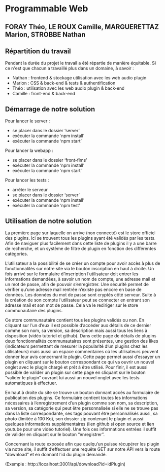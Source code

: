 # Programmable Web
## FORAY Théo, LE ROUX Camille, MARGUERETTAZ Marion, STROBBE Nathan

## Répartition du travail
Pendant la durée du projet le travail a été répartie de manière équitable. Si ce n'est que chacun a travaillé plus dans un domaine, à savoir :
* Nathan : frontend & stockage utilisation avec les web audio plugin
* Marion : CSS & back-end & tests & authentification
* Théo : utilisation avec les web audio plugin & back-end
* Camille : front-end & back-end

## Démarrage de notre solution
Pour lancer le server :
* se placer dans le dossier ‘server’
* exécuter la commande ‘npm install’
* exécuter la commande ‘npm start’


Pour lancer la webapp :
* se placer dans le dossier ‘front-flms’
* exécuter la commande ‘npm install’
* exécuter la commande ‘npm start’

Pour lancer les tests : 
* arrêter le serveur
* se placer dans le dossier ‘server’
* exécuter la commande ‘npm install’
* exécuter la commande ‘npm test’

## Utilisation de notre solution 

La première page sur laquelle on arrive (non connecté) est le store officiel des plugins. Ici se trouvent tous les plugins ayant été validés par les tests.
Afin de naviguer plus facilement dans cette liste de plugins il y a une barre de recherche, et un système de filtre de plugin en fonction des différentes catégories.

L’utilisateur a la possibilité de se créer un compte pour avoir accès à plus de fonctionnalités sur notre site via le bouton inscription en haut à droite.
Un fois arrivé sur le formulaire d’inscription l’utilisateur doit entrer les informations demandées, à savoir un nom de compte, une adresse mail et un mot de passe, afin de pouvoir s’enregistrer. Une sécurité permet de vérifier qu’une adresse mail rentrée n’existe pas encore en base de données. Les données du mot de passe sont cryptés côté serveur.
Suite à la création de son compte l’utilisateur peut se connecter en entrant son adresse mail et son mot de passe. Cela va le rediriger sur le store communautaire des plugins.

Ce store communautaire contient tous les plugins validés ou non. En cliquant sur l’un d’eux il est possible d’accéder aux détails de ce dernier comme son nom, sa version, sa description mais aussi tous les liens à disposition (vidéo tutoriel et github). Dans cette page de détails de plugins deux fonctionnalités communautaires sont présentes, une gestion des likes (indicateurs permettant de mesurer la popularité d’un plugins chez les utilisateurs) mais aussi un espace commentaires où les utilisateurs peuvent donner leur avis concernant le plugin.
Cette page permet aussi d’essayer un plugin en cliquant sur le bouton correspondant ce qui va ouvrir un nouvel onglet avec le plugin chargé et prêt à être utilisé.
Pour finir, il est aussi possible de valider un plugin sur cette page en cliquant sur le bouton “valider le plugin” ouvrant lui aussi un nouvel onglet avec les tests automatiques à effectuer.

En haut à droite du site se trouve un bouton donnant accès au formulaire de publication des plugins. Ce formulaire contient toutes les informations nécessaires à l’enregistrement d’un plugin comme son nom, sa description, sa version, sa catégorie qui peut être personnalisée si elle ne se trouve pas dans la liste correspondante, ses tags pouvant être personnalisés aussi, sa photo (limitée à 100 Ko), son dossier zip contenant le plugin et aussi quelques informations supplémentaires (lien github si open source et lien youtube pour une vidéo tutoriel). Une fois ces informations entrées il suffit de valider en cliquant sur le bouton “enregistrer”.

Concernant la route exposée afin que quelqu’un puisse récupérer les plugin via notre site, il suffit d’effectuer une requête GET sur notre API vers la route “download” et en donnant l’id du plugin demandé.

(Exemple : http://localhost:3001/api/download?id=idPlugin) 
